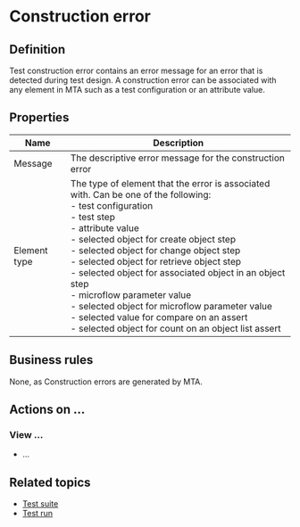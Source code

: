 # Construction error

## Definition

Test construction error contains an error message for an error that is detected during test design. A construction error can be associated with any element in MTA such as a test configuration or an attribute value.

## Properties
| Name | Description |
| ----------- | ----------- |
| Message | The descriptive error message for the construction error |
| Element type | The type of element that the error is associated with. Can be one of the following: <br> - test configuration<br> - test step<br> - attribute value<br> - selected object for create object step<br> - selected object for change object step<br> - selected object for retrieve object step<br> - selected object for associated object in an object step<br> - microflow parameter value<br> - selected object for microflow parameter value<br> - selected value for compare on an assert<br> - selected object for count on an object list assert<br> |

## Business rules

None, as Construction errors are generated by MTA.

## Actions on ...

### View ...
- ...

## Related topics
- [Test suite](test-suite)
- [Test run](test-run)
